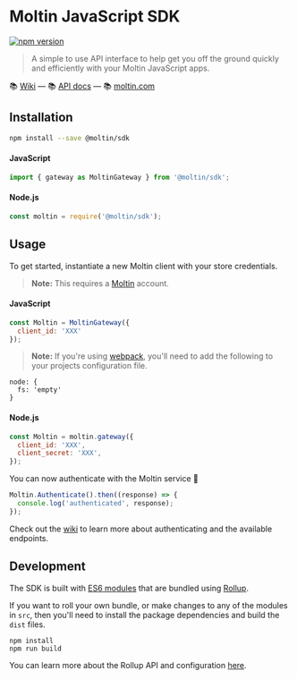# Moltin JavaScript SDK

[![npm version](https://img.shields.io/npm/v/@moltin/sdk.svg)](https://www.npmjs.com/package/@moltin/sdk)

> A simple to use API interface to help get you off the ground quickly and efficiently with your Moltin JavaScript apps.

📚 [Wiki](https://github.com/moltin/js-sdk/wiki) &mdash; 📚 [API docs](https://moltin.api-docs.io/v2) &mdash; 📚 [moltin.com](https://moltin.com)

## Installation

```bash
npm install --save @moltin/sdk
```

#### JavaScript

```js
import { gateway as MoltinGateway } from '@moltin/sdk';
```

#### Node.js

```js
const moltin = require('@moltin/sdk');
```

## Usage

To get started, instantiate a new Moltin client with your store credentials.

> **Note:** This requires a [Moltin](http://moltin.com) account.

#### JavaScript

```js
const Moltin = MoltinGateway({
  client_id: 'XXX'
});
```

> **Note:** If you're using [webpack](https://webpack.github.io), you'll need to add the following to your projects configuration file.

```
node: {
  fs: 'empty'
}
```

#### Node.js

```js
const Moltin = moltin.gateway({
  client_id: 'XXX',
  client_secret: 'XXX',
});
```

You can now authenticate with the Moltin service 🎉

```js
Moltin.Authenticate().then((response) => {
  console.log('authenticated', response);
});
```

Check out the [wiki](https://github.com/moltin/js-sdk/wiki) to learn more about authenticating and the available endpoints.


## Development

The SDK is built with [ES6 modules](https://strongloop.com/strongblog/an-introduction-to-javascript-es6-modules/) that are bundled using [Rollup](http://rollupjs.org).

If you want to roll your own bundle, or make changes to any of the modules in `src`, then you'll need to install the package dependencies and build the `dist` files.

```
npm install
npm run build
```

You can learn more about the Rollup API and configuration  [here](https://github.com/rollup/rollup/wiki).
